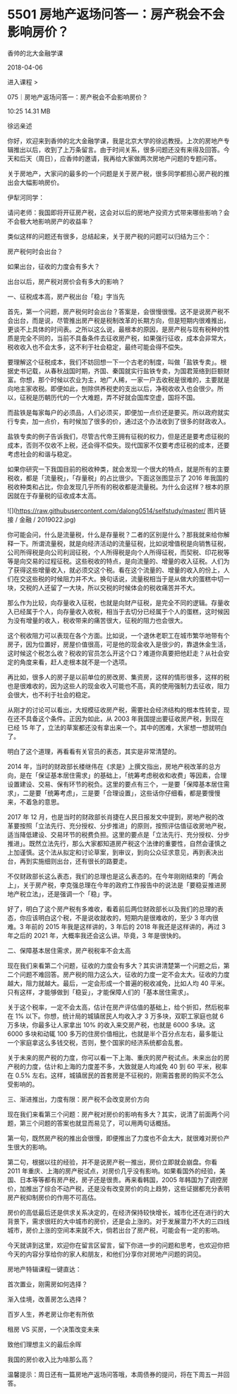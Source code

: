 # 5501 房地产返场问答一：房产税会不会影响房价？

香帅的北大金融学课

2018-04-06


进入课程 >

075｜房地产返场问答一：房产税会不会影响房价？

10:25 14.31 MB


徐远亲述

你好，欢迎来到香帅的北大金融学课，我是北京大学的徐远教授。上次的房地产专辑推出以后，收到了上万条留言。由于时间关系，很多问题还没有来得及回答。今天和后天（周日），应香帅的邀请，我再给大家做两次房地产问题的专题问答。

关于房地产，大家问的最多的一个问题是关于房产税，很多同学都担心房产税的推出会大幅影响房价。

伊犁河同学：

请问老师：我国即将开征房产税，这会对以后的房地产投资方式带来哪些影响？会不会极大地影响房产的收益率？

类似这样的问题还有很多，总结起来，关于房产税的问题可以归结为三个：

房产税何时会出台？

如果出台，征收的力度会有多大？

出台以后，房产税对房价会有多大的影响？

一、征税成本高，房产税出台「稳」字当先

首先，第一个问题，房产税何时会出台？答案是，会很慢很慢。这不是说房产税不会出台，而是说，尽管推出房产税是税制改革的长期方向，但是短期内很难推出，更谈不上具体的时间表。之所以这么说，最根本的原因，是房产税与现有税种的性质是完全不同的，当前不具备条件去征收房产税，如果强行征收，成本会非常大，税收收入也不会太多，这不利于社会稳定，最终可能会得不偿失。

要理解这个征税成本，我们不妨回想一下一个古老的制度，叫做「盐铁专卖」。根据史书记载，从春秋战国时期，齐国、秦国就实行盐铁专卖，为国君笼络到巨额财富。你想，那个时候以农业为主，地广人稀，一家一户去收税是很难的，主要就是向地主家收税。即便如此，刨除供养税吏的支出以后，净税收收入也会很少。所以，征税是历朝历代的一个大难题，弄不好就会国库空虚，国将不国。

而盐铁是每家每户的必须品，人们必须买，即便加一点价还是要买。所以政府就实行专卖，加一点价，有时候加了很多的价，通过这个办法收到了很多的财政收入。

盐铁专卖的例子告诉我们，尽管古代帝王拥有征税的权力，但是还是要考虑征税的成本，否则不仅收不上税，还会得不偿失。现代国家不仅要考虑征税的成本，还要考虑社会的和谐与稳定。

如果你研究一下我国目前的税收种类，就会发现一个很大的特点，就是所有的主要税收，都是「流量税」，「存量税」的占比很少。下面这张图显示了 2016 年我国的税收种类和占比，你会发现几乎所有的税收都是流量税。为什么会这样？根本的原因就在于存量税的征收成本太高。

![](https://raw.githubusercontent.com/dalong0514/selfstudy/master/ 图片链接 / 金融 / 2019022.jpg)

你可能会问，什么是流量税，什么是存量税？二者的区别是什么？那我就来给你解释一下。所谓流量税，就是向经济活动的流量征税，比如说增值税是向销售征税，公司所得税是向公司利润征税，个人所得税是向个人所得征税，而契税、印花税等等是向交易的过程征税。这些税收的特点，是向流量的、增量的收入征税。人们为了获得这些增量收入，就必须交这个税。看在这个流量的、增量的收入的份上，人们在交这些税的时候阻力并不大。换句话说，流量税相当于是从做大的蛋糕中切一块，交税的人还留了一大块，所以交税的时候体会的税收痛苦并不大。

那么作为比较，向存量收入征税，也就是向财产征税，是完全不同的逻辑。存量收入已经属于个人，向存量收入收税，相当于去切分已经属于个人的蛋糕，这时候因为没有增量的收入，税收带来的痛苦很大，征税的阻力也会很大。

这个税收阻力可以表现在各个方面。比如说，一个退休老职工在城市繁华地带有个房子，因为位置好，房屋价值很高，可是他的现金收入是很少的，靠退休金生活，这时候这个税怎么收？税收的官员怎么开这个口？难道你真要把他赶走？从社会安定的角度来看，赶人走根本就不是一个选项。

再比如，很多人的房子是以前单位的房改房、集资房，这样的情形很多，这样的税也是很难收的，因为这些人的现金收入可能也不高，真的使用强制力去征收，阻力会很大，也不利于社会的稳定。

从刚才的讨论可以看出，大规模征收房产税，需要社会经济结构的根本性转变，现在还不具备这个条件。正因为如此，从 2003 年我国提出要征收房产税，到现在已经 15 年了，立法的草案都还没有拿出来一个。其中的困难，大家想一想就明白了。

明白了这个道理，再看看有关官员的表态，其实是非常清楚的。

2014 年，当时的财政部长楼继伟在《求是》上撰文指出，房地产税改革的总方向，是在「保证基本居住需求」的基础上，「统筹考虑税收和收费」等因素，合理设置建设、交易、保有环节的税负。这里的要点有三个，一是要「保障基本居住需求」，二是要「统筹考虑」，三是要「合理设置」，这些话你仔细看，都是要慢慢来，不着急的意思。

2017 年 12 月，也是当时的财政部长肖捷在人民日报发文中提到，房地产税的改革要按照「立法先行、充分授权、分步推进」的原则，按照评估值征收房地产税，适当降低建设、交易环节的税费负担。这里的要点是「立法先行、充分授权、分步推进」。既然立法先行，那么大家都知道房产税这个法律的重要性，自然会谨慎之上加谨慎。这个法从拟定和讨论草案，到审议，到向公众征求意见，再到表决出台，再到实施细则出台，还有很长的路要走。

不仅财政部长这么表态，我们的总理也是这么表态的。在今年刚刚结束的「两会上」，关于房产税，李克强总理在今年的政府工作报告中的说法是「要稳妥推进房地产税立法」，还是强调一个「稳」字。

好了，明白了这个房产税有多难收，看着前后两位财政部长以及我们的总理的表态，你应该明白这个税，不是说收就收的，短期内是很难收的，至少 3 年内很难。3 年前的 2015 年我是这样讲的，3 年后的 2018 年我还是这样讲的，再过 3 年之后的 2021 年，大概率我还会这么讲。毕竟，3 年是很快的。

二、保障基本居住需求，房产税税率不会太高

现在我们来看第二个问题，征收的力度会有多大？其实讲清楚第一个问题之后，第二个问题不难回答。房产税的阻力这么大，征收的力度一定不会太大。征收的力度越大，阻力就越大。最后，一定会形成一个普遍的税收减免，比如人均 40 平米。只有这样，才能够做到「稳妥」，才能保障人们的「基本居住需求」。

关于这个税率，一定不会太高，估计在房产评估值的基础上，给个折扣，然后税率在 1% 以下。你想，统计局的城镇居民人均收入才 3 万多块，双职工家庭也就 6 万多块，你最多让人家拿出 10% 的收入来交房产税，也就是 6000 多块。这 6000 多块和动辄 100 多万的住房价值相比，也就是半个百分点左右，最多能让一个家庭拿这么多钱交税，否则，整个国家的经济系统都会乱套。

关于未来的房产税的力度，你可以看一下上海、重庆的房产税试点。未来出台的房产税的力度，估计和上海的力度差不多，大致就是人均减免 40 到 60 平米，税率在 0.5% 左右。这样，城镇居民的首套房是不征税的，刚需首套房的购买不怎么受影响的。

三、渐进推出，力度有限：房产税不会改变房价方向

现在我们来看第三个问题：房产税对房价的影响有多大？其实，说清了前面两个问题，第三个问题的答案也就显而易见了，可以用两句话概括。

第一句，既然房产税的推出会很慢，即便推出了力度也不会太大，就很难对房价产生很大的影响。

第二句，根据以往的经验，并不是说房产税一推出，房价立即就会崩盘。你看 2011 年重庆、上海的房产税试点，对房价几乎没有影响。如果看国外的经验，美国、日本等等都有房产税，房子还是很贵。再来看韩国，2005 年韩国为了调控房价，加推出了综合不动产税，还是没有改变房价的向上趋势，这些证据都充分表明房产税抑制房价的作用不可高估。

房价的高低最后还是供求关系决定的，在经济保持较快增长，城市化还在进行的大背景下，需求很旺的大中城市的房价，还是会上涨的。对于发展潜力不大的三四线城市，房价上涨的空间本来就不大，倘若出台了房产税，可能会有一定的影响。

今天就讲到这里，欢迎你在留言区留言，留下你进一步的问题和思考，也欢迎你把今天的内容分享给你的家人和朋友，和他们分享你对房地产问题的洞见。

房地产特辑课程一键直达：

首次置业，刚需房如何选择？

渐入佳境，改善房怎么选择？

百岁人生，养老房让你老有所依

租房 VS 买房，一个决策改变未来

致他们理想主义的最后余晖

我国的房价收入比为啥那么高？

温馨提示：周日还有一篇房地产返场问答哦，本周债券的提问，将在下周五一并回答。

